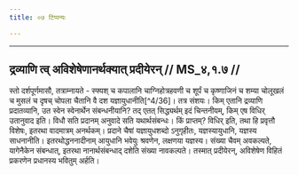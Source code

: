 ```yaml
---
title: ०७ टिप्पन्यः

---
```


[^4/35]: E2: 5,9; E6: 2,5

____________________________________________


## द्रव्याणि त्व् अविशेषेणानर्थक्यात् प्रदीयेरन् // MS_४,१.७ //

स्तो दर्शपूर्णमासौ, तत्राम्नायते - स्फ्यश् च कपालानि चाग्निहोत्रहवणी च शूर्पं च कृष्णाजिनं च शम्या चोलूखलं च मुसलं च दृषच् चोपला चैतानि वै दश यज्ञायुधानीति[^4/36]। तत्र संशयः। किम् एतानि द्रव्याणि प्रदातव्यानि, उत स्वेन स्वेनार्थेन संबन्धनीयानि? तद् एतत् सिद्ध्यर्थम् इदं चिन्तनीयम्, किम् एष विधिर् उतानुवाद इति। विधौ सति प्रदानम् अनुवादे सति यथार्थसंबन्धः। किं प्राप्तम्? विधिर् इति, तथा हि प्रवृत्तौ विशेषः, इतरथा वादमात्रम् अनर्थकम्। प्रदाने चैषां यज्ञायुधशब्दो ऽनुगृहीतः, यज्ञस्यायुधानि, यज्ञस्य साधनानीति। इतरथोद्धननादीनाम् आयुधानि भवेयुः श्रवणेन, लक्षणया यज्ञस्य। संख्या चैवम् अवकल्पते, यागेनैकेन संबन्धात्, इतरथा नानार्थसंबन्धाद् दशेति संख्या नावकल्पते। तस्मात् प्रदीयेरन्, अविशेषेण विहितं प्रकरणेन प्रधानस्य भवितुम् अर्हति।
